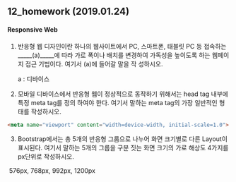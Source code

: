 ## 12_homework (2019.01.24)

#### Responsive Web





1. 반응형 웹 디자인이란 하나의 웹사이트에서 PC, 스마트폰, 태블릿 PC 등 접속하는 _____(a)_____에 따라 가로
   폭이나 배치를 변경하여 가독성을 높이도록 하는 웹페이지 접근 기법이다. 여기서 (a)에 들어갈 말을 작
   성하시오.

   

   a : 디바이스





2. 모바일 디바이스에서 반응형 웹이 정상적으로 동작하기 위해서는 head tag 내부에 특정 meta tag를 정의
    하여야 한다. 여기서 말하는 meta tag의 가장 일반적인 형태를 작성하시오.

  ```html
<meta name="viewport" content="width=device-width, initial-scale=1.0">
  ```

  



3. Bootstrap에서는 총 5개의 반응형 그룹으로 나누어 화면 크기별로 다른 Layout이 표시된다. 여기서 말하는
   5개의 그룹을 구분 짓는 화면 크기의 가로 해상도 4가지를 px단위로 작성하시오.



​	576px, 768px, 992px, 1200px